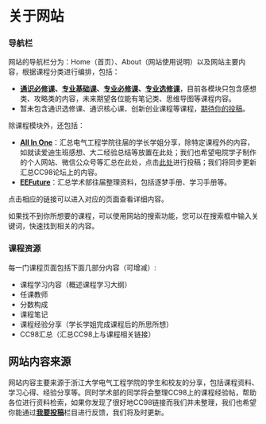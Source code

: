 # 关于网站

### 导航栏

网站的导航栏分为：Home（首页）、About（网站使用说明）以及网站主要内容，根据课程分类进行编排，包括：

* **[通识必修课](../通识必修课/index.md)、[专业基础课](../专业基础课/index.md)、[专业必修课](../专业必修课/index.md)、[专业选修课](../专业选修课/index.md)**，目前各模块只包含感想类、攻略类的内容，未来期望各位能有笔记类、思维导图等课程内容。
* 暂未包含通识选修课、通识核心课、创新创业课程等课程，[期待你的投稿](../CONTRIBUTING.md)。

除课程模块外，还包括：

* [**All In One**](../All_In_One/index.md)：汇总电气工程学院往届的学长学姐分享，除特定课程外的内容，如就读爱迪生班感想、大二经验总结等放置在此处；我们也希望电院学子制作的个人网站、微信公众号等汇总在此处，点击[此处](../CONTRIBUTING.md)进行投稿；我们将同步更新汇总CC98论坛上的内容。
* [**EEFuture**](../EEFuture/学习手册.md)：汇总学术部往届整理资料，包括逐梦手册、学习手册等。

点击相应的链接可以进入对应的页面查看详细内容。

如果找不到你所想要的课程，可以使用网站的搜索功能，您可以在搜索框中输入关键词，快速找到相关的内容。

### 课程资源

每一门课程页面包括下面几部分内容（可增减）:

* 课程学习内容（概述课程学习大纲）
* 任课教师
* 分数构成
* 课程笔记
* 课程经验分享（学长学姐完成课程后的所思所想）
* CC98汇总（汇总CC98上与课程相关链接）

## 网站内容来源

网站内容主要来源于浙江大学电气工程学院的学生和校友的分享，包括课程资料、学习心得、经验分享等。同时学术部的同学将会整理CC98上的课程经验帖，帮助各位进行资料检索，如果你发现了很好地CC98链接而我们并未整理，我们也希望你能通过[**我要投稿**](../CONTRIBUTING.md)栏目进行反馈，我们将及时更新。
